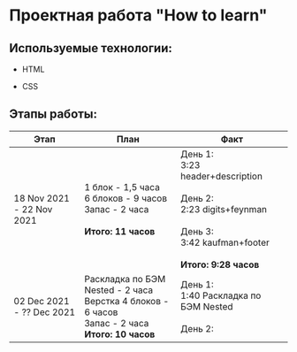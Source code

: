 # Проектная работа "How to learn"



## Используемые технологии:



* HTML

* CSS



## Этапы работы:


|Этап|План|Факт|
|--|--|--|
|18 Nov 2021 - 22 Nov 2021|1 блок - 1,5 часа <br> 6 блоков - 9 часов <br> Запас - 2 часа <br><br>**Итого: 11 часов**|День 1: <br> 3:23 header+description <br><br> День 2: <br> 2:23 digits+feynman <br><br> День 3: <br> 3:42 kaufman+footer <br><br> **Итого: 9:28 часов**|
02 Dec 2021 - ?? Dec 2021|Раскладка по БЭМ Nested - 2 часа <br> Верстка 4 блоков - 6 часов <br> Запас - 2 часа <br> **Итого: 10 часов**|День 1: <br> 1:40 Раскладка по БЭМ Nested <br><br> День 2:|
